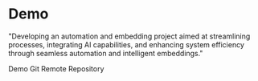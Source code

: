 # Demo

"Developing an automation and embedding project aimed at streamlining processes, integrating AI capabilities, and enhancing system efficiency through seamless automation and intelligent embeddings."

Demo Git Remote Repository
